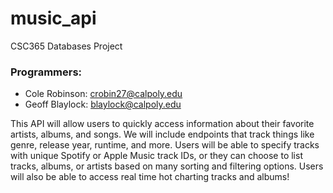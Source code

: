 # music_api
CSC365 Databases Project

### Programmers: 
* Cole Robinson: crobin27@calpoly.edu
* Geoff Blaylock: blaylock@calpoly.edu

This API will allow users to quickly access information about their favorite artists, albums, and songs. We will include endpoints that track things like genre, release year, runtime, and more. Users will be able to specify tracks with unique Spotify or Apple Music track IDs, or they can choose to list tracks, albums, or artists based on many sorting and filtering options. Users will also be able to access real time hot charting tracks and albums!

